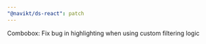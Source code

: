 ```yaml
---
"@navikt/ds-react": patch
---
```


Combobox: Fix bug in highlighting when using custom filtering logic
